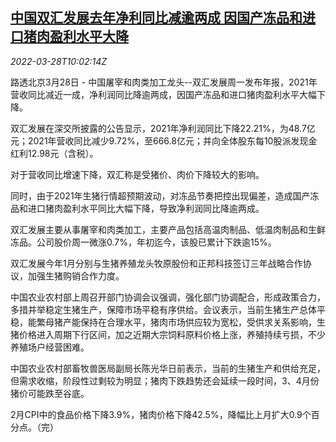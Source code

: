 <!--1648463463000-->
[中国双汇发展去年净利同比减逾两成 因国产冻品和进口猪肉盈利水平大降](https://cn.reuters.com/article/shuanghui-profit-annual-0328-monn-idCNKCS2LP0X0)
------

<div><i>2022-03-28T10:02:14Z</i></div><p>路透北京3月28日 - 中国屠宰和肉类加工龙头--双汇发展周一发布年报，2021年营收同比减近一成，净利润同比降逾两成，因国产冻品和进口猪肉盈利水平大幅下降。</p><p>双汇发展在深交所披露的公告显示，2021年净利润同比下降22.21%，为48.7亿元；2021年营收同比减少9.72%，至666.8亿元；并向全体股东每10股派发现金红利12.98元（含税）。</p><p>对于营收同比增速下降，双汇称是受猪价、肉价下降较大的影响。</p><p>同时，由于2021年生猪行情超预期波动，对冻品节奏把控出现偏差，造成国产冻品和进口猪肉盈利水平同比大幅下降，导致净利润同比降逾两成。</p><p>双汇发展主要从事屠宰和肉类加工，主要产品包括高温肉制品、低温肉制品和生鲜冻品。公司股价周一微涨0.7%，年初迄今，该股已累计下跌逾15%。</p><p>双汇发展今年1月分别与生猪养殖龙头牧原股份和正邦科技签订三年战略合作协议，加强生猪购销合作力度。</p><p>中国农业农村部上周召开部门协调会议强调，强化部门协调配合，形成政策合力，多措并举稳定生猪生产，保障市场平稳有序供给。会议表示，当前生猪生产总体平稳，能繁母猪产能保持在合理水平，猪肉市场供应较为宽松，受供求关系影响，生猪价格进入周期下行区间，加之近期大宗饲料原料价格上涨，养殖持续亏损，不少养殖场户经营困难。</p><p>中国农业农村部畜牧兽医局副局长陈光华日前表示，当前的生猪生产和供给充足，但需求收缩，阶段性过剩较为明显；猪肉下跌趋势还会延续一段时间，3、4月份猪价可能跌至谷底。</p><p>2月CPI中的食品价格下降3.9%，猪肉价格下降42.5%，降幅比上月扩大0.9个百分点。（完）</p>
